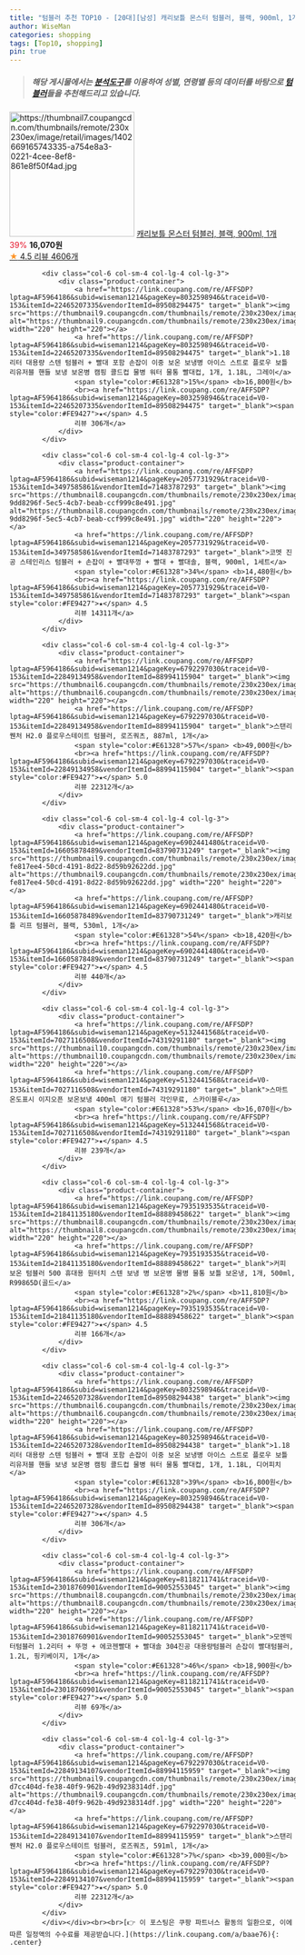 ```yaml
---
title: "텀블러 추천 TOP10 - [20대][남성] 캐리보틀 몬스터 텀블러, 블랙, 900ml, 1개"
author: WiseMan
categories: shopping
tags: [Top10, shopping]
pin: true
---
```


> ##### 해당 게시물에서는 [**분석도구**](https://itemscout.io/)를 이용하여 **성별**, **연령별** 등의 데이터를 바탕으로 [**텀블러**](https://link.coupang.com/a/baae76)들을 추천해드리고 있습니다.
<div class="container"><div class="row">
            <div class="col-6 col-sm-4 col-lg-4 col-lg-3">
                <div class="product-container">
                    <a href="https://link.coupang.com/re/AFFSDP?lptag=AF5964186&subid=wiseman1214&pageKey=4549407039&traceid=V0-153&itemId=5519433907&vendorItemId=72818977531" target="_blank"><img src="https://thumbnail7.coupangcdn.com/thumbnails/remote/230x230ex/image/retail/images/1402669165743335-a754e8a3-0221-4cee-8ef8-861e8f50f4ad.jpg" alt="https://thumbnail7.coupangcdn.com/thumbnails/remote/230x230ex/image/retail/images/1402669165743335-a754e8a3-0221-4cee-8ef8-861e8f50f4ad.jpg" width="220" height="220"></a>
                    <a href="https://link.coupang.com/re/AFFSDP?lptag=AF5964186&subid=wiseman1214&pageKey=4549407039&traceid=V0-153&itemId=5519433907&vendorItemId=72818977531" target="_blank">캐리보틀 몬스터 텀블러, 블랙, 900ml, 1개</a>
                    <span style="color:#E61328">39%</span> <b>16,070원</b>
                    <br><a href="https://link.coupang.com/re/AFFSDP?lptag=AF5964186&subid=wiseman1214&pageKey=4549407039&traceid=V0-153&itemId=5519433907&vendorItemId=72818977531" target="_blank"><span style="color:#FE9427">★</span> 4.5
                    리뷰 4606개</a>
                </div>
            </div>
            
            <div class="col-6 col-sm-4 col-lg-4 col-lg-3">
                <div class="product-container">
                    <a href="https://link.coupang.com/re/AFFSDP?lptag=AF5964186&subid=wiseman1214&pageKey=8032598946&traceid=V0-153&itemId=22465207335&vendorItemId=89508294475" target="_blank"><img src="https://thumbnail9.coupangcdn.com/thumbnails/remote/230x230ex/image/vendor_inventory/e663/097a9dec30424eb087b1230358736601794b57b2c019aa24e77826a2ba77.jpg" alt="https://thumbnail9.coupangcdn.com/thumbnails/remote/230x230ex/image/vendor_inventory/e663/097a9dec30424eb087b1230358736601794b57b2c019aa24e77826a2ba77.jpg" width="220" height="220"></a>
                    <a href="https://link.coupang.com/re/AFFSDP?lptag=AF5964186&subid=wiseman1214&pageKey=8032598946&traceid=V0-153&itemId=22465207335&vendorItemId=89508294475" target="_blank">1.18리터 대용량 스텐 텀블러 + 빨대 포함 손잡이 이중 보온 보냉병 아이스 스트로 플로우 보틀 리유저블 핸들 보냉 보온병 캠핑 콜드컵 물병 워터 물통 빨대컵, 1개, 1.18L, 그레이</a>
                    <span style="color:#E61328">15%</span> <b>16,800원</b>
                    <br><a href="https://link.coupang.com/re/AFFSDP?lptag=AF5964186&subid=wiseman1214&pageKey=8032598946&traceid=V0-153&itemId=22465207335&vendorItemId=89508294475" target="_blank"><span style="color:#FE9427">★</span> 4.5
                    리뷰 306개</a>
                </div>
            </div>
            
            <div class="col-6 col-sm-4 col-lg-4 col-lg-3">
                <div class="product-container">
                    <a href="https://link.coupang.com/re/AFFSDP?lptag=AF5964186&subid=wiseman1214&pageKey=2057731929&traceid=V0-153&itemId=3497585861&vendorItemId=71483787293" target="_blank"><img src="https://thumbnail8.coupangcdn.com/thumbnails/remote/230x230ex/image/retail/images/969851670359436-9dd8296f-5ec5-4cb7-beab-ccf999c8e491.jpg" alt="https://thumbnail8.coupangcdn.com/thumbnails/remote/230x230ex/image/retail/images/969851670359436-9dd8296f-5ec5-4cb7-beab-ccf999c8e491.jpg" width="220" height="220"></a>
                    <a href="https://link.coupang.com/re/AFFSDP?lptag=AF5964186&subid=wiseman1214&pageKey=2057731929&traceid=V0-153&itemId=3497585861&vendorItemId=71483787293" target="_blank">코멧 진공 스테인리스 텀블러 + 손잡이 + 빨대뚜껑 + 빨대 + 빨대솔, 블랙, 900ml, 1세트</a>
                    <span style="color:#E61328">34%</span> <b>14,480원</b>
                    <br><a href="https://link.coupang.com/re/AFFSDP?lptag=AF5964186&subid=wiseman1214&pageKey=2057731929&traceid=V0-153&itemId=3497585861&vendorItemId=71483787293" target="_blank"><span style="color:#FE9427">★</span> 4.5
                    리뷰 14311개</a>
                </div>
            </div>
            
            <div class="col-6 col-sm-4 col-lg-4 col-lg-3">
                <div class="product-container">
                    <a href="https://link.coupang.com/re/AFFSDP?lptag=AF5964186&subid=wiseman1214&pageKey=6792297030&traceid=V0-153&itemId=22849134958&vendorItemId=88994115904" target="_blank"><img src="https://thumbnail6.coupangcdn.com/thumbnails/remote/230x230ex/image/0820_amir_esrgan_inf80k_batch_0_max3k/3d54/b51a2e460d23213ccc58f7b9cbcc0263969569fcf0e03d45b30dff2003c3.jpg" alt="https://thumbnail6.coupangcdn.com/thumbnails/remote/230x230ex/image/0820_amir_esrgan_inf80k_batch_0_max3k/3d54/b51a2e460d23213ccc58f7b9cbcc0263969569fcf0e03d45b30dff2003c3.jpg" width="220" height="220"></a>
                    <a href="https://link.coupang.com/re/AFFSDP?lptag=AF5964186&subid=wiseman1214&pageKey=6792297030&traceid=V0-153&itemId=22849134958&vendorItemId=88994115904" target="_blank">스탠리 퀜처 H2.0 플로우스테이트 텀블러, 로즈쿼츠, 887ml, 1개</a>
                    <span style="color:#E61328">57%</span> <b>49,000원</b>
                    <br><a href="https://link.coupang.com/re/AFFSDP?lptag=AF5964186&subid=wiseman1214&pageKey=6792297030&traceid=V0-153&itemId=22849134958&vendorItemId=88994115904" target="_blank"><span style="color:#FE9427">★</span> 5.0
                    리뷰 22312개</a>
                </div>
            </div>
            
            <div class="col-6 col-sm-4 col-lg-4 col-lg-3">
                <div class="product-container">
                    <a href="https://link.coupang.com/re/AFFSDP?lptag=AF5964186&subid=wiseman1214&pageKey=6902441480&traceid=V0-153&itemId=16605878489&vendorItemId=83790731249" target="_blank"><img src="https://thumbnail9.coupangcdn.com/thumbnails/remote/230x230ex/image/retail/images/4356763693254447-fe817ee4-50cd-4191-8d22-8d59b92622dd.jpg" alt="https://thumbnail9.coupangcdn.com/thumbnails/remote/230x230ex/image/retail/images/4356763693254447-fe817ee4-50cd-4191-8d22-8d59b92622dd.jpg" width="220" height="220"></a>
                    <a href="https://link.coupang.com/re/AFFSDP?lptag=AF5964186&subid=wiseman1214&pageKey=6902441480&traceid=V0-153&itemId=16605878489&vendorItemId=83790731249" target="_blank">캐리보틀 리프 텀블러, 블랙, 530ml, 1개</a>
                    <span style="color:#E61328">54%</span> <b>18,420원</b>
                    <br><a href="https://link.coupang.com/re/AFFSDP?lptag=AF5964186&subid=wiseman1214&pageKey=6902441480&traceid=V0-153&itemId=16605878489&vendorItemId=83790731249" target="_blank"><span style="color:#FE9427">★</span> 4.5
                    리뷰 440개</a>
                </div>
            </div>
            
            <div class="col-6 col-sm-4 col-lg-4 col-lg-3">
                <div class="product-container">
                    <a href="https://link.coupang.com/re/AFFSDP?lptag=AF5964186&subid=wiseman1214&pageKey=5132441568&traceid=V0-153&itemId=7027116508&vendorItemId=74319291180" target="_blank"><img src="https://thumbnail10.coupangcdn.com/thumbnails/remote/230x230ex/image/vendor_inventory/a9e1/d6486afa1792137edbc27d35e2b7ae611a5022e6b4c6695810c9719fd137.jpg" alt="https://thumbnail10.coupangcdn.com/thumbnails/remote/230x230ex/image/vendor_inventory/a9e1/d6486afa1792137edbc27d35e2b7ae611a5022e6b4c6695810c9719fd137.jpg" width="220" height="220"></a>
                    <a href="https://link.coupang.com/re/AFFSDP?lptag=AF5964186&subid=wiseman1214&pageKey=5132441568&traceid=V0-153&itemId=7027116508&vendorItemId=74319291180" target="_blank">스마트 온도표시 이지오픈 보온보냉 400ml 애기 텀블러 각인무료, 스카이블루</a>
                    <span style="color:#E61328">53%</span> <b>16,070원</b>
                    <br><a href="https://link.coupang.com/re/AFFSDP?lptag=AF5964186&subid=wiseman1214&pageKey=5132441568&traceid=V0-153&itemId=7027116508&vendorItemId=74319291180" target="_blank"><span style="color:#FE9427">★</span> 4.5
                    리뷰 239개</a>
                </div>
            </div>
            
            <div class="col-6 col-sm-4 col-lg-4 col-lg-3">
                <div class="product-container">
                    <a href="https://link.coupang.com/re/AFFSDP?lptag=AF5964186&subid=wiseman1214&pageKey=7935193535&traceid=V0-153&itemId=21841135180&vendorItemId=88889458622" target="_blank"><img src="https://thumbnail8.coupangcdn.com/thumbnails/remote/230x230ex/image/0820_amir_esrgan_inf80k_batch_0_max3k/f094/494e5c13642d859840f5eabdc2213419fa65e8e3b9fef013d15931947377.jpg" alt="https://thumbnail8.coupangcdn.com/thumbnails/remote/230x230ex/image/0820_amir_esrgan_inf80k_batch_0_max3k/f094/494e5c13642d859840f5eabdc2213419fa65e8e3b9fef013d15931947377.jpg" width="220" height="220"></a>
                    <a href="https://link.coupang.com/re/AFFSDP?lptag=AF5964186&subid=wiseman1214&pageKey=7935193535&traceid=V0-153&itemId=21841135180&vendorItemId=88889458622" target="_blank">커피 보온 텀블러 500 휴대용 원터치 스텐 보냉 병 보온병 물병 물통 보틀 보온냉, 1개, 500ml, R99865D(골드</a>
                    <span style="color:#E61328">2%</span> <b>11,810원</b>
                    <br><a href="https://link.coupang.com/re/AFFSDP?lptag=AF5964186&subid=wiseman1214&pageKey=7935193535&traceid=V0-153&itemId=21841135180&vendorItemId=88889458622" target="_blank"><span style="color:#FE9427">★</span> 4.5
                    리뷰 166개</a>
                </div>
            </div>
            
            <div class="col-6 col-sm-4 col-lg-4 col-lg-3">
                <div class="product-container">
                    <a href="https://link.coupang.com/re/AFFSDP?lptag=AF5964186&subid=wiseman1214&pageKey=8032598946&traceid=V0-153&itemId=22465207328&vendorItemId=89508294438" target="_blank"><img src="https://thumbnail6.coupangcdn.com/thumbnails/remote/230x230ex/image/0820_amir_esrgan_inf80k_batch_0_max3k/4c47/10a6ab13d86a34cc037e0916b4da3563739cfb6db270ea599915cf38108c.jpg" alt="https://thumbnail6.coupangcdn.com/thumbnails/remote/230x230ex/image/0820_amir_esrgan_inf80k_batch_0_max3k/4c47/10a6ab13d86a34cc037e0916b4da3563739cfb6db270ea599915cf38108c.jpg" width="220" height="220"></a>
                    <a href="https://link.coupang.com/re/AFFSDP?lptag=AF5964186&subid=wiseman1214&pageKey=8032598946&traceid=V0-153&itemId=22465207328&vendorItemId=89508294438" target="_blank">1.18리터 대용량 스텐 텀블러 + 빨대 포함 손잡이 이중 보온 보냉병 아이스 스트로 플로우 보틀 리유저블 핸들 보냉 보온병 캠핑 콜드컵 물병 워터 물통 빨대컵, 1개, 1.18L, 디어피치</a>
                    <span style="color:#E61328">39%</span> <b>16,800원</b>
                    <br><a href="https://link.coupang.com/re/AFFSDP?lptag=AF5964186&subid=wiseman1214&pageKey=8032598946&traceid=V0-153&itemId=22465207328&vendorItemId=89508294438" target="_blank"><span style="color:#FE9427">★</span> 4.5
                    리뷰 306개</a>
                </div>
            </div>
            
            <div class="col-6 col-sm-4 col-lg-4 col-lg-3">
                <div class="product-container">
                    <a href="https://link.coupang.com/re/AFFSDP?lptag=AF5964186&subid=wiseman1214&pageKey=8118211741&traceid=V0-153&itemId=23018760901&vendorItemId=90052553045" target="_blank"><img src="https://thumbnail8.coupangcdn.com/thumbnails/remote/230x230ex/image/vendor_inventory/5f60/3d3279e465c3fb6858891da51542653971f74342fb6488ed21c92c49aa5d.jpg" alt="https://thumbnail8.coupangcdn.com/thumbnails/remote/230x230ex/image/vendor_inventory/5f60/3d3279e465c3fb6858891da51542653971f74342fb6488ed21c92c49aa5d.jpg" width="220" height="220"></a>
                    <a href="https://link.coupang.com/re/AFFSDP?lptag=AF5964186&subid=wiseman1214&pageKey=8118211741&traceid=V0-153&itemId=23018760901&vendorItemId=90052553045" target="_blank">모멘빅터텀블러 1.2리터 + 뚜껑 + 에코젠빨대 + 빨대솔 304진공 대용량텀블러 손잡이 빨대텀블러, 1.2L, 핑키베이지, 1개</a>
                    <span style="color:#E61328">46%</span> <b>18,900원</b>
                    <br><a href="https://link.coupang.com/re/AFFSDP?lptag=AF5964186&subid=wiseman1214&pageKey=8118211741&traceid=V0-153&itemId=23018760901&vendorItemId=90052553045" target="_blank"><span style="color:#FE9427">★</span> 5.0
                    리뷰 69개</a>
                </div>
            </div>
            
            <div class="col-6 col-sm-4 col-lg-4 col-lg-3">
                <div class="product-container">
                    <a href="https://link.coupang.com/re/AFFSDP?lptag=AF5964186&subid=wiseman1214&pageKey=6792297030&traceid=V0-153&itemId=22849134107&vendorItemId=88994115959" target="_blank"><img src="https://thumbnail9.coupangcdn.com/thumbnails/remote/230x230ex/image/retail/images/1159863030012731-d7cc404d-fe38-40f9-962b-49d9238314df.jpg" alt="https://thumbnail9.coupangcdn.com/thumbnails/remote/230x230ex/image/retail/images/1159863030012731-d7cc404d-fe38-40f9-962b-49d9238314df.jpg" width="220" height="220"></a>
                    <a href="https://link.coupang.com/re/AFFSDP?lptag=AF5964186&subid=wiseman1214&pageKey=6792297030&traceid=V0-153&itemId=22849134107&vendorItemId=88994115959" target="_blank">스탠리 퀜처 H2.0 플로우스테이트 텀블러, 로즈쿼츠, 591ml, 1개</a>
                    <span style="color:#E61328">7%</span> <b>39,000원</b>
                    <br><a href="https://link.coupang.com/re/AFFSDP?lptag=AF5964186&subid=wiseman1214&pageKey=6792297030&traceid=V0-153&itemId=22849134107&vendorItemId=88994115959" target="_blank"><span style="color:#FE9427">★</span> 5.0
                    리뷰 22312개</a>
                </div>
            </div>
            </div></div><br><br>[👉 이 포스팅은 쿠팡 파트너스 활동의 일환으로, 이에 따른 일정액의 수수료를 제공받습니다.](https://link.coupang.com/a/baae76){: .center}